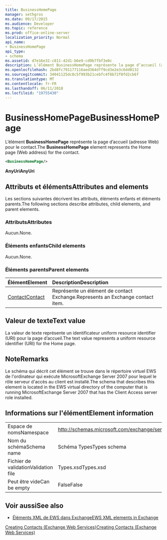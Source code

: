 ```yaml
---
title: BusinessHomePage
manager: sethgros
ms.date: 09/17/2015
ms.audience: Developer
ms.topic: reference
ms.prod: office-online-server
localization_priority: Normal
api_name:
- BusinessHomePage
api_type:
- schema
ms.assetid: d7e16e32-c811-42d1-b6e9-cd9b7fbf3e0c
description: L’élément BusinessHomePage représente la page d’accueil (adresse Web) pour le contact.
ms.openlocfilehash: 2bd8fc791177116aed364dff9cd3e2e3c6dd0132
ms.sourcegitcommit: 34041125dc8c5f993b21cebfc4f8b72f0fd2cb6f
ms.translationtype: MT
ms.contentlocale: fr-FR
ms.lasthandoff: 06/11/2018
ms.locfileid: "19755430"
---
```

# <a name="businesshomepage"></a><span data-ttu-id="7bfc9-103">BusinessHomePage</span><span class="sxs-lookup"><span data-stu-id="7bfc9-103">BusinessHomePage</span></span>

<span data-ttu-id="7bfc9-104">L’élément **BusinessHomePage** représente la page d’accueil (adresse Web) pour le contact.</span><span class="sxs-lookup"><span data-stu-id="7bfc9-104">The **BusinessHomePage** element represents the Home page (Web address) for the contact.</span></span> 
  
```xml
<BusinessHomePage/>
```

 <span data-ttu-id="7bfc9-105">**AnyUri**</span><span class="sxs-lookup"><span data-stu-id="7bfc9-105">**AnyUri**</span></span>
## <a name="attributes-and-elements"></a><span data-ttu-id="7bfc9-106">Attributs et éléments</span><span class="sxs-lookup"><span data-stu-id="7bfc9-106">Attributes and elements</span></span>

<span data-ttu-id="7bfc9-107">Les sections suivantes décrivent les attributs, éléments enfants et éléments parents.</span><span class="sxs-lookup"><span data-stu-id="7bfc9-107">The following sections describe attributes, child elements, and parent elements.</span></span>
  
### <a name="attributes"></a><span data-ttu-id="7bfc9-108">Attributs</span><span class="sxs-lookup"><span data-stu-id="7bfc9-108">Attributes</span></span>

<span data-ttu-id="7bfc9-109">Aucun.</span><span class="sxs-lookup"><span data-stu-id="7bfc9-109">None.</span></span>
  
### <a name="child-elements"></a><span data-ttu-id="7bfc9-110">Éléments enfants</span><span class="sxs-lookup"><span data-stu-id="7bfc9-110">Child elements</span></span>

<span data-ttu-id="7bfc9-111">Aucun.</span><span class="sxs-lookup"><span data-stu-id="7bfc9-111">None.</span></span>
  
### <a name="parent-elements"></a><span data-ttu-id="7bfc9-112">Éléments parents</span><span class="sxs-lookup"><span data-stu-id="7bfc9-112">Parent elements</span></span>

|<span data-ttu-id="7bfc9-113">**Élément**</span><span class="sxs-lookup"><span data-stu-id="7bfc9-113">**Element**</span></span>|<span data-ttu-id="7bfc9-114">**Description**</span><span class="sxs-lookup"><span data-stu-id="7bfc9-114">**Description**</span></span>|
|:-----|:-----|
|[<span data-ttu-id="7bfc9-115">Contact</span><span class="sxs-lookup"><span data-stu-id="7bfc9-115">Contact</span></span>](contact.md) <br/> |<span data-ttu-id="7bfc9-116">Représente un élément de contact Exchange.</span><span class="sxs-lookup"><span data-stu-id="7bfc9-116">Represents an Exchange contact item.</span></span>  <br/> |
   
## <a name="text-value"></a><span data-ttu-id="7bfc9-117">Valeur de texte</span><span class="sxs-lookup"><span data-stu-id="7bfc9-117">Text value</span></span>

<span data-ttu-id="7bfc9-118">La valeur de texte représente un identificateur uniform resource identifier (URI) pour la page d’accueil.</span><span class="sxs-lookup"><span data-stu-id="7bfc9-118">The text value represents a uniform resource identifier (URI) for the Home page.</span></span>
  
## <a name="remarks"></a><span data-ttu-id="7bfc9-119">Note</span><span class="sxs-lookup"><span data-stu-id="7bfc9-119">Remarks</span></span>

<span data-ttu-id="7bfc9-120">Le schéma qui décrit cet élément se trouve dans le répertoire virtuel EWS de l'ordinateur qui exécute MicrosoftExchange Server 2007 pour lequel le rôle serveur d'accès au client est installé.</span><span class="sxs-lookup"><span data-stu-id="7bfc9-120">The schema that describes this element is located in the EWS virtual directory of the computer that is running MicrosoftExchange Server 2007 that has the Client Access server role installed.</span></span>
  
## <a name="element-information"></a><span data-ttu-id="7bfc9-121">Informations sur l'élément</span><span class="sxs-lookup"><span data-stu-id="7bfc9-121">Element information</span></span>

|||
|:-----|:-----|
|<span data-ttu-id="7bfc9-122">Espace de noms</span><span class="sxs-lookup"><span data-stu-id="7bfc9-122">Namespace</span></span>  <br/> |http://schemas.microsoft.com/exchange/services/2006/types  <br/> |
|<span data-ttu-id="7bfc9-123">Nom du schéma</span><span class="sxs-lookup"><span data-stu-id="7bfc9-123">Schema name</span></span>  <br/> |<span data-ttu-id="7bfc9-124">Schéma Types</span><span class="sxs-lookup"><span data-stu-id="7bfc9-124">Types schema</span></span>  <br/> |
|<span data-ttu-id="7bfc9-125">Fichier de validation</span><span class="sxs-lookup"><span data-stu-id="7bfc9-125">Validation file</span></span>  <br/> |<span data-ttu-id="7bfc9-126">Types.xsd</span><span class="sxs-lookup"><span data-stu-id="7bfc9-126">Types.xsd</span></span>  <br/> |
|<span data-ttu-id="7bfc9-127">Peut être vide</span><span class="sxs-lookup"><span data-stu-id="7bfc9-127">Can be empty</span></span>  <br/> |<span data-ttu-id="7bfc9-128">False</span><span class="sxs-lookup"><span data-stu-id="7bfc9-128">False</span></span>  <br/> |
   
## <a name="see-also"></a><span data-ttu-id="7bfc9-129">Voir aussi</span><span class="sxs-lookup"><span data-stu-id="7bfc9-129">See also</span></span>



- [<span data-ttu-id="7bfc9-130">Éléments XML de EWS dans Exchange</span><span class="sxs-lookup"><span data-stu-id="7bfc9-130">EWS XML elements in Exchange</span></span>](ews-xml-elements-in-exchange.md)


[<span data-ttu-id="7bfc9-131">Creating Contacts (Exchange Web Services)</span><span class="sxs-lookup"><span data-stu-id="7bfc9-131">Creating Contacts (Exchange Web Services)</span></span>](http://msdn.microsoft.com/library/4845917e-70d1-481c-bbd7-011ec6571789%28Office.15%29.aspx)

